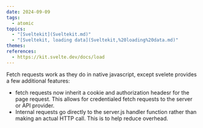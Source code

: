 ```yaml
---  
date: 2024-09-09  
tags:  
  - atomic  
topics:  
  - "[Sveltekit](Sveltekit.md)"  
  - "[Sveltekit, loading data](Sveltekit,%20loading%20data.md)"  
themes:   
references:  
  - https://kit.svelte.dev/docs/load  
---  
```

Fetch requests work as they do in native javascript, except svelete provides a few additional features:  
- fetch requests now inherit a cookie and authorization headesr for the page request. This allows for credentialed fetch requests to the server or API provider.  
- Internal requests go directly to the server.js handler function rather than making an actual HTTP call. This is to help reduce overhead.  
  